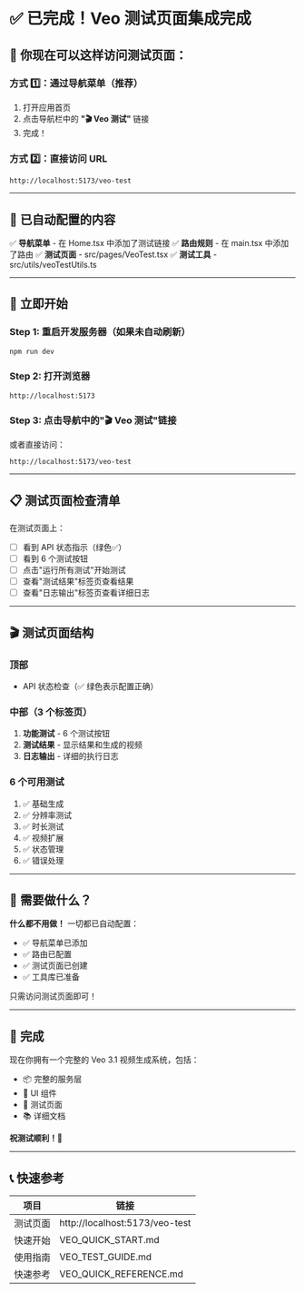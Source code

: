 # ✅ 已完成！Veo 测试页面集成完成

## 🎯 你现在可以这样访问测试页面：

### 方式 1️⃣：通过导航菜单（推荐）
1. 打开应用首页
2. 点击导航栏中的 **"🎬 Veo 测试"** 链接
3. 完成！

### 方式 2️⃣：直接访问 URL
```
http://localhost:5173/veo-test
```

---

## 📝 已自动配置的内容

✅ **导航菜单** - 在 Home.tsx 中添加了测试链接
✅ **路由规则** - 在 main.tsx 中添加了路由
✅ **测试页面** - src/pages/VeoTest.tsx
✅ **测试工具** - src/utils/veoTestUtils.ts

---

## 🚀 立即开始

### Step 1: 重启开发服务器（如果未自动刷新）
```bash
npm run dev
```

### Step 2: 打开浏览器
```
http://localhost:5173
```

### Step 3: 点击导航中的"🎬 Veo 测试"链接

或者直接访问：
```
http://localhost:5173/veo-test
```

---

## 📋 测试页面检查清单

在测试页面上：

- [ ] 看到 API 状态指示（绿色✅）
- [ ] 看到 6 个测试按钮
- [ ] 点击"运行所有测试"开始测试
- [ ] 查看"测试结果"标签页查看结果
- [ ] 查看"日志输出"标签页查看详细日志

---

## 🎬 测试页面结构

### 顶部
- API 状态检查（✅ 绿色表示配置正确）

### 中部（3 个标签页）
1. **功能测试** - 6 个测试按钮
2. **测试结果** - 显示结果和生成的视频
3. **日志输出** - 详细的执行日志

### 6 个可用测试
1. ✅ 基础生成
2. ✅ 分辨率测试
3. ✅ 时长测试
4. ✅ 视频扩展
5. ✅ 状态管理
6. ✅ 错误处理

---

## 🔧 需要做什么？

**什么都不用做！** 一切都已自动配置：

- ✅ 导航菜单已添加
- ✅ 路由已配置
- ✅ 测试页面已创建
- ✅ 工具库已准备

只需访问测试页面即可！

---

## 🎉 完成

现在你拥有一个完整的 Veo 3.1 视频生成系统，包括：

- 📦 完整的服务层
- 🎨 UI 组件
- 🧪 测试页面
- 📚 详细文档

**祝测试顺利！🚀**

---

## 📞 快速参考

| 项目 | 链接 |
|------|------|
| 测试页面 | http://localhost:5173/veo-test |
| 快速开始 | VEO_QUICK_START.md |
| 使用指南 | VEO_TEST_GUIDE.md |
| 快速参考 | VEO_QUICK_REFERENCE.md |
